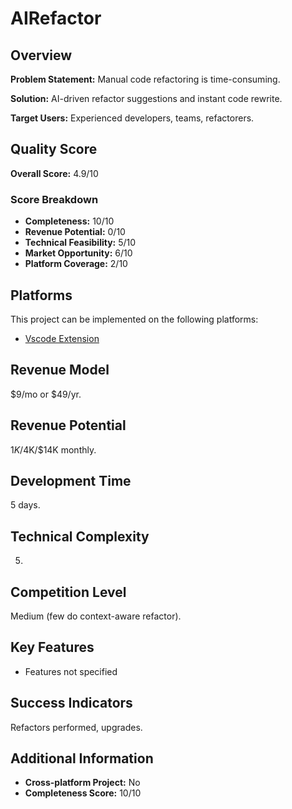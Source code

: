 # AIRefactor

## Overview
**Problem Statement:** Manual code refactoring is time-consuming.

**Solution:** AI-driven refactor suggestions and instant code rewrite.

**Target Users:** Experienced developers, teams, refactorers.

## Quality Score
**Overall Score:** 4.9/10

### Score Breakdown
- **Completeness:** 10/10
- **Revenue Potential:** 0/10
- **Technical Feasibility:** 5/10
- **Market Opportunity:** 6/10
- **Platform Coverage:** 2/10

## Platforms
This project can be implemented on the following platforms:
- [Vscode Extension](./platforms/vscode-extension/)

## Revenue Model
$9/mo or $49/yr.

## Revenue Potential
$1K/$4K/$14K monthly.

## Development Time
5 days.

## Technical Complexity
5.

## Competition Level
Medium (few do context-aware refactor).

## Key Features
- Features not specified

## Success Indicators
Refactors performed, upgrades.

## Additional Information
- **Cross-platform Project:** No
- **Completeness Score:** 10/10
